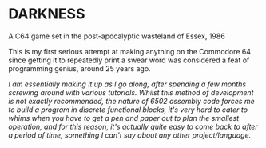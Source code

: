# DARKNESS
A C64 game set in the post-apocalyptic wasteland of Essex, 1986

This is my first serious attempt at making anything on the Commodore 64 since getting it to repeatedly print a swear word was considered a feat of programming genius, around 25 years ago.

*I am essentially making it up as I go along, after spending a few months screwing around with various tutorials. Whilst this method of development is not exactly recommended, the nature of 6502 assembly code forces me to build a program in discrete functional blocks, it's very hard to cater to whims when you have to get a pen and paper out to plan the smallest operation, and for this reason, it's actually quite easy to come back to after a period of time, something I can't say about any other project/language.*
